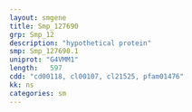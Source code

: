 ```yaml
---
layout: smgene
title: Smp_127690
grp: Smp_12
description: "hypothetical protein"
smp: Smp_127690.1
uniprot: "G4VMM1"
length:   597
cdd: "cd00118, cl00107, cl21525, pfam01476"
kk: ns
categories: sm
---
```

